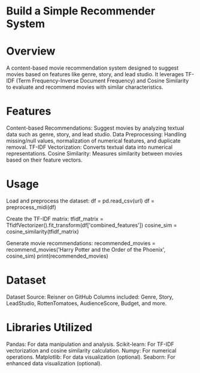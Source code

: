 # Build a Simple Recommender System 

# Overview
A content-based movie recommendation system designed to suggest movies based on features like genre, story, and lead studio. It leverages TF-IDF (Term Frequency-Inverse Document Frequency) and Cosine Similarity to evaluate and recommend movies with similar characteristics.

# Features
Content-based Recommendations: Suggest movies by analyzing textual data such as genre, story, and lead studio.
Data Preprocessing: Handling missing/null values, normalization of numerical features, and duplicate removal.
TF-IDF Vectorization: Converts textual data into numerical representations.
Cosine Similarity: Measures similarity between movies based on their feature vectors.

# Usage
Load and preprocess the dataset: 
df = pd.read_csv(url)
df = preprocess_midi(df)

Create the TF-IDF matrix:
tfidf_matrix = TfidfVectorizer().fit_transform(df['combined_features'])
cosine_sim = cosine_similarity(tfidf_matrix)

Generate movie recommendations:
recommended_movies = recommend_movies('Harry Potter and the Order of the Phoenix', cosine_sim)
print(recommended_movies)

# Dataset
Dataset Source: Reisner on GitHub
Columns included: Genre, Story, LeadStudio, RottenTomatoes, AudienceScore, Budget, and more.

# Libraries Utilized
Pandas: For data manipulation and analysis.
Scikit-learn: For TF-IDF vectorization and cosine similarity calculation.
Numpy: For numerical operations.
Matplotlib: For data visualization (optional).
Seaborn: For enhanced data visualization (optional).
